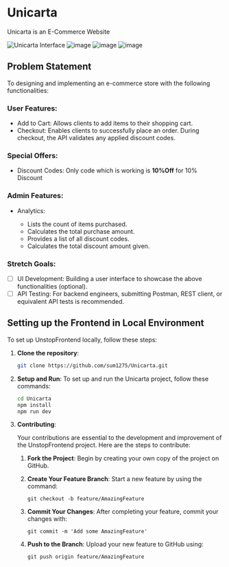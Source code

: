 # Unicarta

Unicarta is an E-Commerce Website

![Unicarta Interface](https://i.ibb.co/qjPJbTr/1.png)
![image](https://github.com/user-attachments/assets/7dc2e075-f314-46b4-a9f9-742c1fd4f63c)
![image](https://github.com/user-attachments/assets/b3934e35-aa73-4488-ada4-88e1b6ea4e23)
![image](https://github.com/user-attachments/assets/e7ca76d4-732f-4e73-992f-0cdd72384d1e)

## Problem Statement

To designing and implementing an e-commerce store with the following functionalities:

### User Features:

- Add to Cart: Allows clients to add items to their shopping cart.
- Checkout: Enables clients to successfully place an order. During checkout, the API validates any applied discount codes.

### Special Offers:

- Discount Codes: Only code which is working is **10%Off** for 10% Discount

### Admin Features:


- Analytics:

  - Lists the count of items purchased.
  - Calculates the total purchase amount.
  - Provides a list of all discount codes.
  - Calculates the total discount amount given.

### Stretch Goals:

- [ ] UI Development: Building a user interface to showcase the above functionalities (optional).
- [ ] API Testing: For backend engineers, submitting Postman, REST client, or equivalent API tests is recommended.

## Setting up the Frontend in Local Environment

To set up UnstopFrontend locally, follow these steps:

1. **Clone the repository**:

   ```bash
   git clone https://github.com/sum1275/Unicarta.git
   ```

2. **Setup and Run**:
   To set up and run the Unicarta project, follow these commands:

   ```bash
   cd Unicarta
   npm install
   npm run dev
   ```

3. **Contributing**:

   Your contributions are essential to the development and improvement of the UnstopFrontend project. Here are the steps to contribute:

   1. **Fork the Project**: Begin by creating your own copy of the project on GitHub.
   2. **Create Your Feature Branch**: Start a new feature by using the command:

      ```git
      git checkout -b feature/AmazingFeature
      ```

   3. **Commit Your Changes**: After completing your feature, commit your changes with:

      ```git
      git commit -m 'Add some AmazingFeature'
      ```

   4. **Push to the Branch**: Upload your new feature to GitHub using:

      ```git
      git push origin feature/AmazingFeature
      ```
